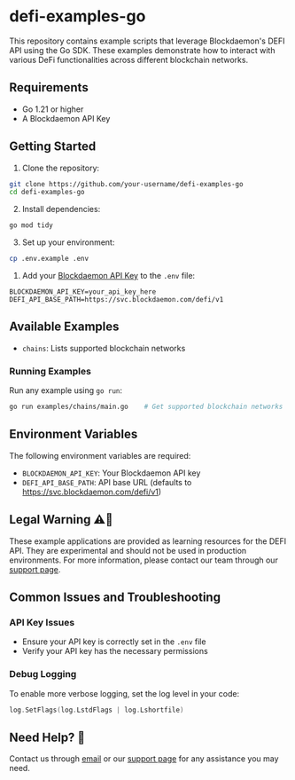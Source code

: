 # defi-examples-go

This repository contains example scripts that leverage Blockdaemon's DEFI API using the Go SDK. These examples demonstrate how to interact with various DeFi functionalities across different blockchain networks.

## Requirements

- Go 1.21 or higher
- A Blockdaemon API Key

## Getting Started

1. Clone the repository:
```bash
git clone https://github.com/your-username/defi-examples-go
cd defi-examples-go
```

2. Install dependencies:
```bash
go mod tidy
```

3. Set up your environment:
```bash
cp .env.example .env
```

1. Add your [Blockdaemon API Key](https://www.blockdaemon.com/api) to the `.env` file:
```properties
BLOCKDAEMON_API_KEY=your_api_key_here
DEFI_API_BASE_PATH=https://svc.blockdaemon.com/defi/v1
```

## Available Examples

- `chains`: Lists supported blockchain networks

### Running Examples

Run any example using `go run`:

```bash
go run examples/chains/main.go    # Get supported blockchain networks
```

## Environment Variables

The following environment variables are required:

- `BLOCKDAEMON_API_KEY`: Your Blockdaemon API key
- `DEFI_API_BASE_PATH`: API base URL (defaults to https://svc.blockdaemon.com/defi/v1)

## Legal Warning ⚠️🚨

These example applications are provided as learning resources for the DEFI API. They are experimental and should not be used in production environments. For more information, please contact our team through our [support page](https://www.blockdaemon.com/support).

## Common Issues and Troubleshooting

### API Key Issues
- Ensure your API key is correctly set in the `.env` file
- Verify your API key has the necessary permissions

### Debug Logging
To enable more verbose logging, set the log level in your code:

```go
log.SetFlags(log.LstdFlags | log.Lshortfile)
```

## Need Help? 👋

Contact us through [email](support@blockdaemon.com) or our [support page](https://www.blockdaemon.com/support) for any assistance you may need.
